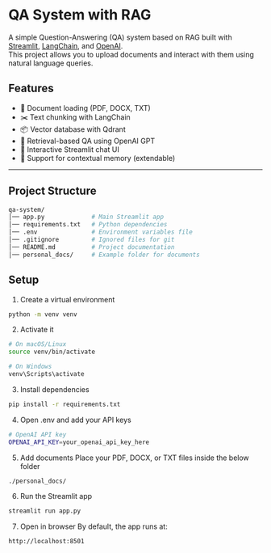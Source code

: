 # QA System with RAG

A simple Question-Answering (QA) system based on RAG built with [Streamlit](https://streamlit.io/), [LangChain](https://www.langchain.com/), and [OpenAI](https://platform.openai.com/).  
This project allows you to upload documents and interact with them using natural language queries.  

## Features
- 🔎 Document loading (PDF, DOCX, TXT)
- ✂️ Text chunking with LangChain
- 📦 Vector database with Qdrant
- 🤖 Retrieval-based QA using OpenAI GPT
- 💬 Interactive Streamlit chat UI
- 📜 Support for contextual memory (extendable)

---

## Project Structure
```bash
qa-system/
│── app.py             # Main Streamlit app
│── requirements.txt   # Python dependencies
│── .env               # Environment variables file
│── .gitignore         # Ignored files for git
│── README.md          # Project documentation
│── personal_docs/     # Example folder for documents
```

## Setup
1. Create a virtual environment
```bash
python -m venv venv
```
2. Activate it
```bash
# On macOS/Linux
source venv/bin/activate

# On Windows
venv\Scripts\activate
```
3. Install dependencies
```bash
pip install -r requirements.txt
```
4. Open .env and add your API keys
```bash
# OpenAI API key
OPENAI_API_KEY=your_openai_api_key_here
```
5. Add documents
Place your PDF, DOCX, or TXT files inside the below folder
```bash
./personal_docs/
```


6. Run the Streamlit app
```bash
streamlit run app.py
```
7. Open in browser
By default, the app runs at:
```bash
http://localhost:8501
```


